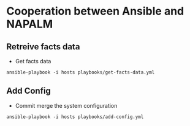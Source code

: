 # Cooperation between Ansible and NAPALM

## Retreive facts data

* Get facts data
```
ansible-playbook -i hosts playbooks/get-facts-data.yml
```

## Add Config

* Commit merge the system configuration
```
ansible-playbook -i hosts playbooks/add-config.yml
```


